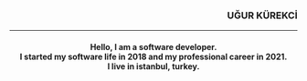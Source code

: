 <h3 align="right">UĞUR KÜREKCİ</h3>
<hr/>

<h4 align="center">Hello, I am a software developer. <br>
  I started my software life in 2018 and my professional career in 2021.  <br>
  I live in istanbul, turkey.</h4>


